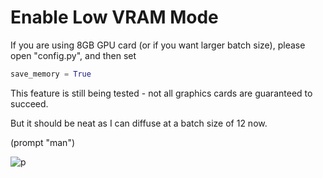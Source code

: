 # Enable Low VRAM Mode

If you are using 8GB GPU card (or if you want larger batch size), please open "config.py", and then set

```python
save_memory = True
```

This feature is still being tested - not all graphics cards are guaranteed to succeed.

But it should be neat as I can diffuse at a batch size of 12 now.

(prompt "man")

![p](../github_page/ram12.jpg)
